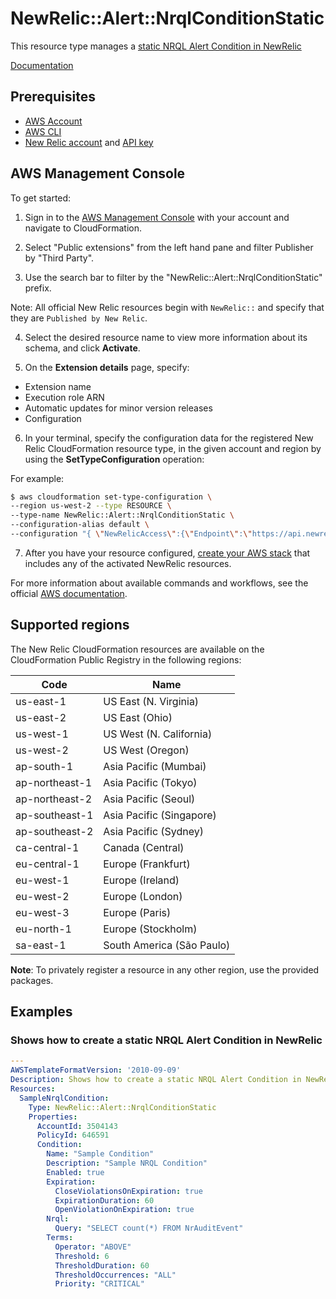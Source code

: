 # NewRelic::Alert::NrqlConditionStatic

This resource type manages a [static NRQL Alert Condition in NewRelic ][7]

 [Documentation][8]

## Prerequisites
* [AWS Account][14]
* [AWS CLI][15]
* [New Relic account][16] and [API key][17]
## AWS Management Console

To get started:

1. Sign in to the [AWS Management Console][11] with your account and navigate to CloudFormation.

2. Select "Public extensions" from the left hand pane and filter Publisher by "Third Party".

3. Use the search bar to filter by the "NewRelic::Alert::NrqlConditionStatic" prefix.

  Note: All official  New Relic resources begin with `NewRelic::` and specify that they are `Published by New Relic`.

4. Select the desired resource name to view more information about its schema, and click **Activate**.

5. On the **Extension details** page, specify:
  - Extension name
  - Execution role ARN
  - Automatic updates for minor version releases
  - Configuration

6. In your terminal, specify the configuration data for the registered New Relic CloudFormation resource type, in the given account and region by using the **SetTypeConfiguration** operation:


  For example:

  ```Bash
  $ aws cloudformation set-type-configuration \
  --region us-west-2 --type RESOURCE \
  --type-name NewRelic::Alert::NrqlConditionStatic \
  --configuration-alias default \
  --configuration "{ \"NewRelicAccess\":{\"Endpoint\":\"https://api.newrelic.com/graphql\",\"ApiKey\":\"YOURAPIKEY\"}}"
  ```

7. After you have your resource configured, [create your AWS stack][12] that includes any of the activated NewRelic resources.

For more information about available commands and workflows, see the official [AWS documentation][13].

## Supported regions

The New Relic CloudFormation resources are available on the CloudFormation Public Registry in the following regions:

| Code            | Name                      |
|-----------------|---------------------------|
| us-east-1       | US East (N. Virginia)     |
| us-east-2       | US East (Ohio)            |
| us-west-1       | US West (N. California)   |
| us-west-2       | US West (Oregon)          |
| ap-south-1      | Asia Pacific (Mumbai)     |
| ap-northeast-1  | Asia Pacific (Tokyo)      |
| ap-northeast-2  | Asia Pacific (Seoul)      |
| ap-southeast-1  | Asia Pacific (Singapore)  |
| ap-southeast-2  | Asia Pacific (Sydney)     |
| ca-central-1    | Canada (Central)          |
| eu-central-1    | Europe (Frankfurt)        |
| eu-west-1       | Europe (Ireland)          |
| eu-west-2       | Europe (London)           |
| eu-west-3       | Europe (Paris)            |
| eu-north-1      | Europe (Stockholm)        |
| sa-east-1       | South America (São Paulo) |

**Note**: To privately register a resource in any other region, use the provided packages.

## Examples


### Shows how to create a static NRQL Alert Condition in NewRelic
```yaml
---
AWSTemplateFormatVersion: '2010-09-09'
Description: Shows how to create a static NRQL Alert Condition in NewRelic
Resources:
  SampleNrqlCondition:
    Type: NewRelic::Alert::NrqlConditionStatic
    Properties:
      AccountId: 3504143
      PolicyId: 646591
      Condition:
        Name: "Sample Condition"
        Description: "Sample NRQL Condition"
        Enabled: true
        Expiration:
          CloseViolationsOnExpiration: true
          ExpirationDuration: 60
          OpenViolationOnExpiration: true
        Nrql:
          Query: "SELECT count(*) FROM NrAuditEvent"
        Terms:
          Operator: "ABOVE"
          Threshold: 6
          ThresholdDuration: 60
          ThresholdOccurrences: "ALL"
          Priority: "CRITICAL"
```

[1]: https://docs.aws.amazon.com/cloudformation-cli/latest/userguide/resource-types.html
[2]: https://docs.aws.amazon.com/AWSCloudFormation/latest/UserGuide/Welcome.html
[3]: https://docs.newrelic.com/docs/alerts-applied-intelligence/new-relic-alerts/alert-policies/create-edit-or-find-alert-policy/
[4]: ./NewRelic-Alert-AlertsPolicy/docs/README.md
[5]: https://docs.newrelic.com/docs/apm/agents/manage-apm-agents/configuration/view-config-values-your-app/
[6]: ./NewRelic-Agent-Configuration//docs/README.md
[7]: https://docs.newrelic.com/docs/alerts-applied-intelligence/new-relic-alerts/alert-conditions/create-nrql-alert-conditions/
[8]: ./NewRelic-Alert-NrqlConditionStatic/docs/README.md
[9]: https://docs.newrelic.com/docs/query-your-data/explore-query-data/dashboards/introduction-dashboards/
[10]: ./NewRelic-Dashboard-Dashboard/docs/README.md
[11]: https://aws.amazon.com/console/
[12]: https://console.aws.amazon.com/cloudformation/home
[13]: https://docs.aws.amazon.com/AWSCloudFormation/latest/UserGuide/registry.html
[14]: https://aws.amazon.com/account/
[15]: https://aws.amazon.com/cli/
[16]: https://newrelic.com/
[17]: https://docs.newrelic.com/docs/apis/intro-apis/new-relic-api-keys/


